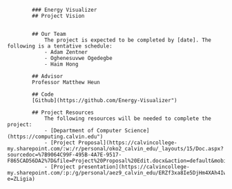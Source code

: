             ### Energy Visualizer
            ## Project Vision
          

            ## Our Team
                The project is expected to be completed by [date]. The following is a tentative schedule:
                - Adam Zentner
                - Oghenesuvwe Ogedegbe
                - Haim Hong

            ## Advisor
            Professor Matthew Heun

            ## Code
            [Github](https://github.com/Energy-Visualizer")

            ## Project Resources
                The following resources will be needed to complete the project:
                - [Department of Computer Science](https://computing.calvin.edu")
                - [Project Proposal](https://calvincollege-my.sharepoint.com/:w:/r/personal/oko2_calvin_edu/_layouts/15/Doc.aspx?sourcedoc=%7B9064C99F-495B-4A7E-9517-F865CAD56DA2%7D&file=Project%20Proposal%20Edit.docx&action=default&mobileredirect=true)
                - [Project presentation](https://calvincollege-my.sharepoint.com/:p:/g/personal/aez9_calvin_edu/ERZf3xa8Ie5DjHm4XAh4IwkBfPGEJhqRG3sHBYIVlLl1rg?e=ZLigia)
